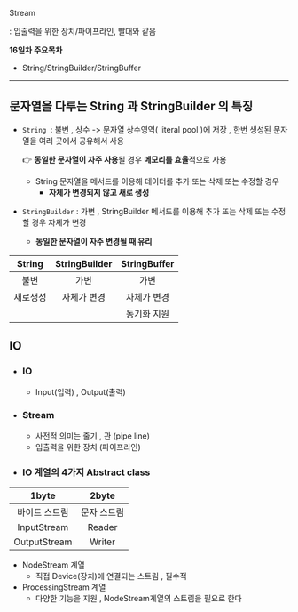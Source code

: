 Stream

: 입출력을 위한 장치/파이프라인, 빨대와 같음

**16일차 주요목차**

- String/StringBuilder/StringBuffer 

---------------



## 문자열을 다루는 String 과 StringBuilder 의 특징  

- ``String ``: 불변 , 상수 -> 문자열 상수영역( literal pool )에 저장 , 한번 생성된 문자열을 여러 곳에서 공유해서 사용 

  :point_right: **동일한 문자열이 자주 사용**될 경우 **메모리를 효율**적으로 사용

  - String 문자열을 메서드를 이용해 데이터를 추가 또는 삭제 또는 수정할 경우
    - **자체가 변경되지 않고 새로 생성** 

- ``StringBuilder`` : 가변 , StringBuilder 메서드를 이용해 추가 또는 삭제 또는 수정할 경우 자체가 변경 
  - **동일한 문자열이 자주 변경될 때 유리** 

|  String  | StringBuilder | StringBuffer |
| :------: | :-----------: | :----------: |
|   불변   |     가변      |     가변     |
| 새로생성 |  자체가 변경  | 자체가 변경  |
|          |               | 동기화 지원  |



## **IO**

- ### IO 

  - Input(입력) , Output(출력) 

- ### Stream 

  - 사전적 의미는 줄기 , 관 (pipe line) 
  - 입출력을 위한 장치 (파이프라인) 

- ###  IO 계열의 4가지 Abstract class 				 

|     1byte     |    2byte    |
| :-----------: | :---------: |
| 바이트 스트림 | 문자 스트림 |
|  InputStream  |   Reader    |
| OutputStream  |   Writer    |

 										 

- NodeStream 계열 
  - 직접 Device(장치)에 연결되는 스트림 , 필수적 
- ProcessingStream 계열 
  - 다양한 기능을 지원 , NodeStream계열의 스트림을 필요로 한다 	